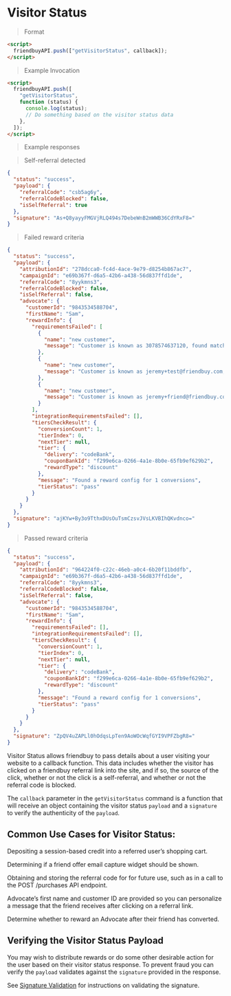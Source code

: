 # Visitor Status

> Format

```html
<script>
  friendbuyAPI.push(["getVisitorStatus", callback]);
</script>
```

> Example Invocation

```html
<script>
  friendbuyAPI.push([
    "getVisitorStatus",
    function (status) {
      console.log(status);
      // Do something based on the visitor status data
    },
  ]);
</script>
```

> Example responses

> Self-referral detected

```json
{
  "status": "success",
  "payload": {
    "referralCode": "csb5ag6y",
    "referralCodeBlocked": false,
    "isSelfReferral": true
  },
  "signature": "As+Q8yayyFMGVjRLQ494s7DebeWnB2mWWB36CdYRxF8="
}
```

> Failed reward criteria

```json
{
  "status": "success",
  "payload": {
    "attributionId": "278dcca0-fc4d-4ace-9e79-d8254b867ac7",
    "campaignId": "e69b367f-d6a5-42b6-a438-56d837ffd1de",
    "referralCode": "8yykmns3",
    "referralCodeBlocked": false,
    "isSelfReferral": false,
    "advocate": {
      "customerId": "9843534588704",
      "firstName": "Sam",
      "rewardInfo": {
        "requirementsFailed": [
          {
            "name": "new customer",
            "message": "Customer is known as 3078574637120, found matching purchase: 2112707199040"
          },
          {
            "name": "new customer",
            "message": "Customer is known as jeremy+test@friendbuy.com, found matching purchase: 2112707199040, 987398472938749, 780927840912740, 98279871294"
          },
          {
            "name": "new customer",
            "message": "Customer is known as jeremy+friend@friendbuy.com, found matching purchase: 2112710377536"
          }
        ],
        "integrationRequirementsFailed": [],
        "tiersCheckResult": {
          "conversionCount": 1,
          "tierIndex": 0,
          "nextTier": null,
          "tier": {
            "delivery": "codeBank",
            "couponBankId": "f299e6ca-0266-4a1e-8b0e-65fb9ef629b2",
            "rewardType": "discount"
          },
          "message": "Found a reward config for 1 conversions",
          "tierStatus": "pass"
        }
      }
    }
  },
  "signature": "ajKYw+By3o9TthxDUsOuTsmCzsvJVsLKVBIhQKvdnco="
}
```

> Passed reward criteria

```json
{
  "status": "success",
  "payload": {
    "attributionId": "964224f0-c22c-46eb-a0c4-6b20f11bddfb",
    "campaignId": "e69b367f-d6a5-42b6-a438-56d837ffd1de",
    "referralCode": "8yykmns3",
    "referralCodeBlocked": false,
    "isSelfReferral": false,
    "advocate": {
      "customerId": "9843534588704",
      "firstName": "Sam",
      "rewardInfo": {
        "requirementsFailed": [],
        "integrationRequirementsFailed": [],
        "tiersCheckResult": {
          "conversionCount": 1,
          "tierIndex": 0,
          "nextTier": null,
          "tier": {
            "delivery": "codeBank",
            "couponBankId": "f299e6ca-0266-4a1e-8b0e-65fb9ef629b2",
            "rewardType": "discount"
          },
          "message": "Found a reward config for 1 conversions",
          "tierStatus": "pass"
        }
      }
    }
  },
  "signature": "ZpQV4uZAPLl0hOdqsLpTen9AoWOcWqfGYI9VPFZbgR8="
}
```

Visitor Status allows friendbuy to pass details about a user visiting your website to a callback function. This data includes whether the visitor has clicked on a friendbuy referral link into the site, and if so, the source of the click, whether or not the click is a self-referral, and whether or not the referral code is blocked.

The `callback` parameter in the `getVisitorStatus` command is a function that will receive an object containing the
visitor status `payload` and a `signature` to verify the authenticity of the `payload`.

## Common Use Cases for Visitor Status:

Depositing a session-based credit into a referred user’s shopping cart.

Determining if a friend offer email capture widget should be shown.

Obtaining and storing the referral code for for future use, such as in a call to the POST /purchases API endpoint.

Advocate’s first name and customer ID are provided so you can personalize a message that the friend receives after clicking on a referral link.

Determine whether to reward an Advocate after their friend has converted.

## Verifying the Visitor Status Payload

You may wish to distribute rewards or do some other desirable action for the user based on their visitor status response.
To prevent fraud you can verify the `payload` validates against the `signature` provided in the response.

See <a href="#signature-validation">Signature Validation</a> for instructions on validating the signature.
